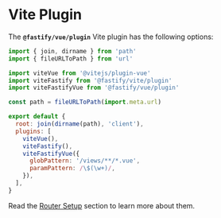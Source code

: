 # Vite Plugin

The **`@fastify/vue/plugin`** Vite plugin has the following options:

```js {14-15}
import { join, dirname } from 'path'
import { fileURLToPath } from 'url'

import viteVue from '@vitejs/plugin-vue'
import viteFastify from '@fastify/vite/plugin'
import viteFastifyVue from '@fastify/vue/plugin'

const path = fileURLToPath(import.meta.url)

export default {
  root: join(dirname(path), 'client'),
  plugins: [
    viteVue(), 
    viteFastify(),
    viteFastifyVue({
      globPattern: '/views/**/*.vue',
      paramPattern: /\$(\w+)/,
    }),
  ],
}
```

Read the [Router Setup](/vue/router-setup) section to learn more about them.
